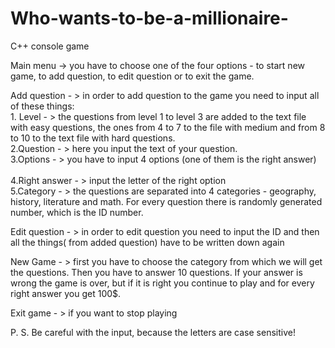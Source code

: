 # Who-wants-to-be-a-millionaire-
C++ console game

Main menu ->  you have to choose one of the four options - to start new game, to add question, to edit question or to exit the game.

Add question - > in order to add question to the game you need to input all of these things: <br />
    1. Level - > the questions from level 1 to level 3 are added to the text file with easy questions, the ones from 4 to 7 to the file with medium and from 8 to 10 to the text file with hard questions. <br />
    2.Question - > here you input the text of your question. <br />
    3.Options - > you have to input 4 options (one of them is the right answer) <br />  
    4.Right answer - > input the letter of the right option <br />
    5.Category - >  the questions are separated into 4 categories - geography, history, literature and math. 
For every question there is randomly generated number, which is the ID number. <br />

Edit question - > in order to edit question you need to input the ID and then all the things( from added question) have to be written down again <br />

New Game - > first you have to choose the category from which we will get the questions. Then you have to answer 10 questions. If your answer is wrong the game is over, but if it is right you continue to play and for every right answer you get 100$. <br />

Exit game - > if you want to stop playing <br />

P. S. Be careful with the input, because the letters are case sensitive!
